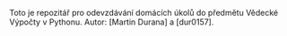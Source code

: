 Toto je repozitář pro odevzdávání domácích úkolů do předmětu Vědecké Výpočty v Pythonu. Autor: [Martin Durana] a [dur0157].